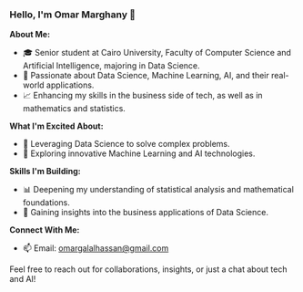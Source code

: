 ### Hello, I'm Omar Marghany 👋

**About Me:**

- 🎓 Senior student at Cairo University, Faculty of Computer Science and Artificial Intelligence, majoring in Data Science.
- 🤖 Passionate about Data Science, Machine Learning, AI, and their real-world applications.
- 📈 Enhancing my skills in the business side of tech, as well as in mathematics and statistics.

**What I'm Excited About:**

- 🌟 Leveraging Data Science to solve complex problems.
- 🧠 Exploring innovative Machine Learning and AI technologies.

**Skills I'm Building:**

- 📊 Deepening my understanding of statistical analysis and mathematical foundations.
- 💼 Gaining insights into the business applications of Data Science.

**Connect With Me:**

- 📫 Email: omargalalhassan@gmail.com

Feel free to reach out for collaborations, insights, or just a chat about tech and AI!
